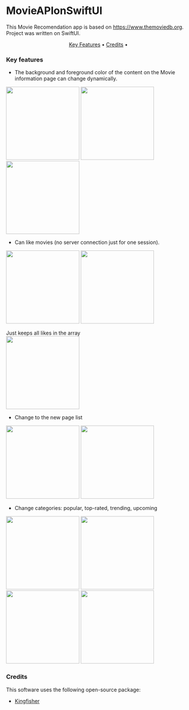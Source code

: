 # MovieAPIonSwiftUI
This Movie Recomendation app is based on https://www.themoviedb.org. Project was written on SwiftUI.

<p align="center">
  <a href="#key-features">Key Features</a> •
  <a href="#credits">Credits</a> •
</p>

### Key features

* The background and foreground color of the content on the Movie information page can change dynamically.
<p float="left">
<img src="https://user-images.githubusercontent.com/92521753/226311717-577213c6-fe36-4e8d-b1f2-79637d668994.png" width="200">
<img src="https://user-images.githubusercontent.com/92521753/226312097-da9df14e-3a6a-4f15-b3c9-bbb9c5c408de.png" width="200">
<img src="https://user-images.githubusercontent.com/92521753/226312472-481a5080-d1b6-457b-9186-f7c1e2511f82.png" width="200">
</p>

* Can like movies (no server connection just for one session).
<p float="left">
    <img src="https://user-images.githubusercontent.com/92521753/226313511-76097e90-ae78-45fb-aa8e-b0ef3ff96744.png" width="200">
    <img src="https://user-images.githubusercontent.com/92521753/226314109-6842a6ec-8ff6-4ce2-bf16-b244ca303836.png" width="200">
</p>
    <div>Just keeps all likes in the array</div>
    <img src="https://user-images.githubusercontent.com/92521753/226314561-cc5dbfa5-32e0-431d-8ab5-37e51d1a0117.png" width="200">


* Change to the new page list
<p float="left">
<img src="https://user-images.githubusercontent.com/92521753/226316091-03badfe5-9fb7-44bc-b210-153922fda9ca.png" width="200">
<img src="https://user-images.githubusercontent.com/92521753/226316456-3c2e557b-9375-4537-8583-82178c6c834c.png" width="200">
</p>

* Change categories: popular, top-rated, trending, upcoming
<p float="left">
<img src="https://user-images.githubusercontent.com/92521753/226317046-9eebf451-7e43-4f07-856c-93bb5343f88d.png" width="200">
<img src="https://user-images.githubusercontent.com/92521753/226317104-672ea280-f5af-4546-8332-b7e4457bf42b.png" width="200">
<img src="https://user-images.githubusercontent.com/92521753/226317169-258c8266-434a-4dc2-b151-d78e47ff19d0.png" width="200">
<img src="https://user-images.githubusercontent.com/92521753/226317226-9b4e10fb-5dd7-4fd0-bceb-4674fa4cb370.png" width="200">
</p>

### Credits
This software uses the following open-source package:
* <a href="https://github.com/onevcat/Kingfisher">Kingfisher</a>
